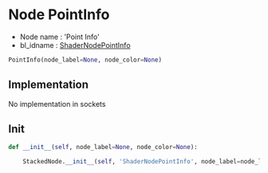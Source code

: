 # Node PointInfo

- Node name : 'Point Info'
- bl_idname : [ShaderNodePointInfo](https://docs.blender.org/api/current/bpy.types.{bl_idname}.html)


``` python
PointInfo(node_label=None, node_color=None)
```
## Implementation

No implementation in sockets

## Init

``` python
def __init__(self, node_label=None, node_color=None):

    StackedNode.__init__(self, 'ShaderNodePointInfo', node_label=node_label, node_color=node_color)
```
